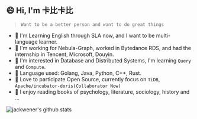## 😄 Hi, I'm 卡比卡比

> `Want to be a better person and want to do great things`

- :musical_score: I'm Learning English through SLA now, and I want to be multi-language learner.
- :crown: I'm working for Nebula-Graph, worked in Bytedance RDS, and had the internship in Tencent, Microsoft, Douyin.
- :beer: I'm interested in Database and Distributed Systems, I'm learning `Query` and `Compute`.
- :fish_cake: Language used: Golang, Java, Python, C++, Rust.
- :rice_cracker: Love to participate Open Source, currently focus on `TiDB`, `Apache/incubator-doris(Collaborator Now)` 
- :shaved_ice: I enjoy reading books of psychology, literature, sociology, history and ...

![jackwener's github stats](https://github-readme-stats.vercel.app/api?username=jackwener)
